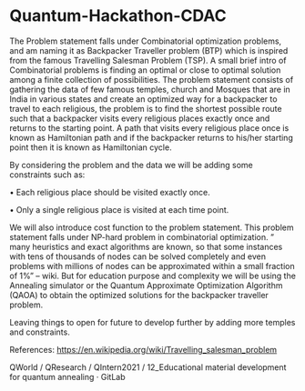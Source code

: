 # Quantum-Hackathon-CDAC


The Problem statement falls under Combinatorial optimization problems, and am naming it as Backpacker Traveller problem (BTP) which is inspired from the famous Travelling Salesman Problem (TSP). A small brief intro of Combinatorial problems is finding an optimal or close to optimal solution among a finite collection of possibilities. The problem statement consists of gathering the data of few famous temples, church and Mosques that are in India in various states and create an optimized way for a backpacker to travel to each religious, the problem is to find the shortest possible route such that a backpacker visits every religious places exactly once and returns to the starting point. A path that visits every religious place once is known as Hamiltonian path and if the backpacker returns to his/her starting point then it is known as Hamiltonian cycle.

By considering the problem and the data we will be adding some constraints such as: 

•	Each religious place should be visited exactly once.

•	Only a single religious place is visited at each time point.

We will also introduce cost function to the problem statement.  This problem statement falls under  NP-hard problem in combinatorial optimization. ” many heuristics and exact algorithms are known, so that some instances with tens of thousands of nodes can be solved completely and even problems with millions of nodes can be approximated within a small fraction of 1%” – wiki. But for education purpose and complexity we will be using the Annealing simulator or the Quantum Approximate Optimization Algorithm (QAOA) to obtain the optimized solutions for the backpacker traveller problem.

Leaving things to open for future to develop further by adding more temples and constraints.

References: 
https://en.wikipedia.org/wiki/Travelling_salesman_problem

QWorld / QResearch / QIntern2021 / 12_Educational material development for quantum annealing · GitLab 
